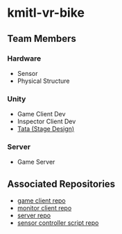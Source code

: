 # kmitl-vr-bike

## Team Members
### Hardware
- Sensor
- Physical Structure

### Unity
- Game Client Dev
- Inspector Client Dev
- [Tata (Stage Design)](google.com)

### Server
- Game Server

## Associated Repositories
- [game client repo]()
- [monitor client repo]()
- [server repo]()
- [sensor controller script repo]()
